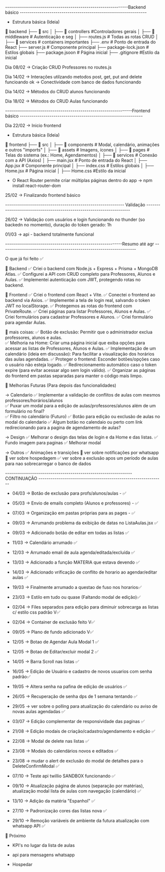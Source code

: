 

--------------------------------------------------------------Backend básico ----------------------------------------------------------------

- Estrutura básica (Ideia)

📂 backend
 ├── 📂 src
 │   ├── 📂 controllers        #Controladores gerais
 │   ├── 📂 middleware         # Autenticação e seg
 │   ├──  routes.js            # Todas as rotas CRUD
 │   ├── 📂 services           # containers importantes
 ├── .env                      # Ponto de entrada do React
 ├── server.js                 # Componente principal
 ├── package-lock.json         # Estilos globais
 ├── package.jsoon             # Página inicial
 ├── .gitignore                #Estilo da inicial 


Dia 08/02  -> Criação CRUD Professores no routes.js

Dia 14/02  ->  Interações utilzando metodos post, get, put and delete funcioando ok  -> Conectividade com banco de dados funcionando

Dia 14/02  -> Métodos do CRUD alunos funcionando 

Dia 18/02  -> Métodos do CRUD Aulas funcionando

----------------------------------------------------------------Frontend básico --------------------------------------------------------------

Dia 22/02  -> Inicio frontend

- Estrutura básica (Ideia)

📂 frontend
 ├── 📂 src
 │   ├── 📂 components   # Modal, calendário, animações e outros "imports"
 │   ├── 📂 assets       # Imagens, ícones
 │   ├── 📂 pages        # Telas do sistema (ex.: Home, Agendamentos)
 │   ├── 📂 services     # Conexão com a API (Axios)
 │   ├── main.jsx        # Ponto de entrada do React
 │   ├── App.jsx         # Componente principal
 │   ├── index.css       # Estilos globais
 │   ├── Home.jsx        # Página inicial
 │   ├── Home.css        #Estilo da inicial 


- O React Router permite criar múltiplas páginas dentro do app -> npm install react-router-dom


25/02 -> Finalizando frontend básico

------------------------------------------------------------ Validação ----------------------------------------------------------------------

26/02 -> Validação com usuários e login funcionando no thunder (so backedn no momento), duração do token gerado: 1h

01/03 ->  api - backend totalmente funcional

-----------------------------------------------------------Resumo até agr --------------------------------------------------------------------

O que já foi feito ✅

🔹 Backend
✅ Criei o backend com Node.js + Express + Prisma + MongoDB Atlas.
✅ Configurei a API com CRUD completo para Professores, Alunos e Aulas.
✅ Implementei autenticação com JWT, protegendo rotas no backend.

🔹 Frontend
✅ Criei o frontend com React + Vite.
✅ Conectei o frontend ao backend via Axios.
✅ Implementei a tela de login real, salvando o token JWT no localStorage.
✅ Protegemos as rotas do frontend com PrivateRoute.
✅ Criei páginas para listar Professores, Alunos e Aulas.
✅ Criei formulários para cadastrar Professores e Alunos.
✅ Criei formulário para agendar Aulas.


🔹 mais coisas:
✅ Botão de exclusão: Permitir que o administrador exclua professores, alunos e aulas.  
✅ Melhoria na Home: Criar uma página inicial que exiba opções para acessar as listas de Professores, Alunos e Aulas. 
✅ Implementação de um calendário (ideia em discussão): Para facilitar a visualização dos horários das aulas agendadas. 
✅ Proteger o frontend: Esconder botões/opções caso o usuário não esteja logado. 
✅ Redirecionamento automático caso o token expire (para evitar acessar algo sem login válido). 
✅ Organizar as páginas do frontend em pastas separadas para manter o código mais limpo. 



🎯 Melhorias Futuras (Para depois das funcionalidades) 

-> Calendario
✅ Implementar a validação de conflitos de aulas com mesmos professores/horários/alunos   
✅ Puxar um modal para a edição de aulas/professores/alunos além de um formulário no final?  
✅ Filtro no calendário (Futuro)
✅ Botão para edição ou exclusão de aulas no modal do calendario 
✅ Algum botão no calendaio ou perto com link redirecionando para a pagina de agendamento de aulas? 

-> Design
✅ Melhorar o design das telas de login e da Home e das listas. 
✅ Fundo imagem para paginas 
✅ Melhorar modal  

-> Outros 
✅ Animações e transições 
🔹 ver sobre notificações por whatsapp
🔹 ver sobre hospedagem 
✅ ver sobre a exclusão apos um período de aulas para nao sobrecarregar o banco de dados 




---------------------------------------------------------------- CONTINUAÇÃO ---------------------------------------------------------------

- 04/03 -> Botão de exclusão para profs/alunos/aulas - ✅

- 05/03 -> Envio de emails completo (Alunos e professores) - ✅

- 07/03 -> Organização em pastas próprias para as pages - ✅

- 09/03 -> Arrumando problema da exibição de datas no ListaAulas.jsx ✅

- 09/03 -> Adicionado botão de editar em todas as listas ✅

- 11/03 -> Calendário arrumado ✅

- 12/03 -> Arrumado email de aula agenda/editada/excluída ✅

- 13/03 -> Adicionado a função MATERIA que estava devendo ✅

- 14/03 -> Adicionado vrificação de conflito de horario ao agendar/editar aulas ✅

- 19/03 -> Finalmente arrumado a questao de fuso nos horarios✅

- 23/03 -> Estilo em tudo ou quase (Faltando modal de edição)✅

- 02/04 -> Files separados para edição para diminuir sobrecarga as listas c/ estilo css padrão V✅

- 02/04 -> Container de exclusão feito V✅

- 09/05 -> Plano de fundo adicionado V✅

- 12/05 -> Botao de Agendar Aula Modal 1 ✅

- 12/05 -> Botao de Editar/excluir modal 2 ✅

- 14/05 -> Barra Scroll nas listas ✅

- 16/05 -> Edição de Usuário e cadastro de novos usuarios com senha padrão✅

- 19/05 -> Altera senha na pafina de edição de usuários ✅

- 26/05 -> Recuperação de senha dps de 1 semana tentando ✅

- 29/05 -> ver sobre o polling para atualização do calendário ou aviso de novas aulas agendadas ✅

- 03/07 -> Edição complementar de responsividade das paginas ✅

- 21/08 -> Edição modais de criação/cadastro/agendamento e edição ✅

- 22/08 -> Modal de delete nas listas ✅

- 23/08 -> Modais do calendários novos e editados ✅

- 23/08 -> mudar o alert de exclusão do modal de detalhes para o DeleteConfirmModal ✅

- 07/10 -> Teste api twillio SANDBOX funcionando ✅

- 09/10 -> Atualização página de alunos (separação por matérias), atualização modal lista de aulas com navegação (calendário) ✅

- 13/10 -> Adição da matéria "Espanhol" ✅

- 27/10 -> Padronização cores das listas nova ✅

- 29/10 -> Remoção variáveis de ambiente da futura atualização com whatsapp API ✅


🔹 Próximo

- KPI's no lugar da lista de aulas 

- api para mensagens whatsapp 

- Hospedar 
